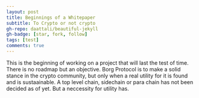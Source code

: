 ```yaml
---
layout: post
title: Beginnings of a Whitepaper
subtitle: To Crypto or not crypto
gh-repo: daattali/beautiful-jekyll
gh-badge: [star, fork, follow]
tags: [test]
comments: true
---
```


This is the beginning of working on a project that will last the test of time. There is no roadmap but an objective. Borg Protocol is to make a solid stance in the crypto community, but only when a real utility for it is found and is sustaainable.
A top level chain, sidechain or para chain has not been decided as of yet. But a neccessity for utility has. 
